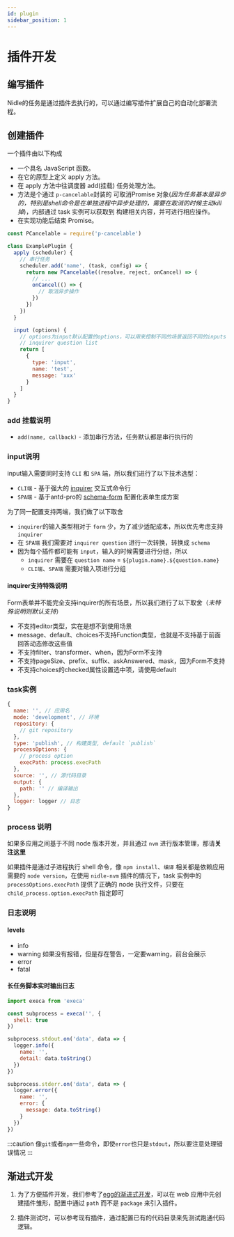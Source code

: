 ```yaml
---
id: plugin
sidebar_position: 1
---
```


# 插件开发
## 编写插件
Nidle的任务是通过插件去执行的，可以通过编写插件扩展自己的自动化部署流程。

## 创建插件
一个插件由以下构成

* 一个具名 JavaScript 函数。
* 在它的原型上定义 apply 方法。
* 在 apply 方法中往调度器 add(挂载) 任务处理方法。
* 方法是个通过 `p-cancelable`封装的 可取消Promise 对象(*因为任务基本是异步的，特别是shell命令是在单独进程中异步处理的，需要在取消的时候主动kill掉*)，内部通过 task 实例可以获取到 构建相关内容，并可进行相应操作。
* 在实现功能后结束 Promise。

```javascript
const PCancelable = require('p-cancelable')

class ExamplePlugin {
  apply (scheduler) {
    // 串行任务
    scheduler.add('name', (task, config) => {
      return new PCancelable((resolve, reject, onCancel) => {
        // ... 
        onCancel(() => {
          // 取消异步操作
        })
      })
    })
  }

  input (options) {
    // options为input默认配置的options，可以用来控制不同的场景返回不同的inputs
    // inquirer question list
    return [
      {
        type: 'input',
        name: 'test',
        message: 'xxx'
      }
    ]
  }
}
```

### add 挂载说明
* `add(name, callback)` - 添加串行方法，任务默认都是串行执行的

### input说明
input输入需要同时支持 `CLI` 和 `SPA` 端，所以我们进行了以下技术选型：
* `CLI端` - 基于强大的 [inquirer](https://www.npmjs.com/package/inquirer) 交互式命令行
* `SPA端` - 基于antd-pro的 [schema-form](https://procomponents.ant.design/components/schema-form) 配置化表单生成方案

为了同一配置支持两端，我们做了以下取舍
* `inquirer`的输入类型相对于 `form` 少，为了减少适配成本，所以优先考虑支持 `inquirer`
* 在 `SPA端` 我们需要对 `inquirer question` 进行一次转换，转换成 `schema`
* 因为每个插件都可能有 `input`，输入的时候需要进行分组，所以
  * `inquirer` 需要在 `question name` = `${plugin.name}.${question.name}`
  * `CLI端`、`SPA端` 需要对输入项进行分组

#### inquirer支持特殊说明
Form表单并不能完全支持inquirer的所有场景，所以我们进行了以下取舍（*未特殊说明则默认支持*）

* 不支持editor类型，实在是想不到使用场景
* message、default、choices不支持Function类型，也就是不支持基于前面回答动态修改这些值
* 不支持filter、transformer、when，因为Form不支持
* 不支持pageSize、prefix、suffix、askAnswered、mask，因为Form不支持
* 不支持choices的checked属性设置选中项，请使用default

### task实例
```js
{
  name: '', // 应用名
  mode: 'development', // 环境
  repository: {
    // git repository
  },
  type: 'publish', // 构建类型, default `publish`
  processOptions: {
    // process option
    execPath: process.execPath
  },
  source: '', // 源代码目录
  output: {
    path: '' // 编译输出
  },
  logger: logger // 日志
}
```

### process 说明
如果多应用之间基于不同 node 版本开发，并且通过 `nvm` 进行版本管理，那请**关注这里**

如果插件是通过子进程执行 shell 命令，像 `npm install`、`编译` 相关都是依赖应用需要的 `node version`，在使用 `nidle-nvm` 插件的情况下，task 实例中的 `processOptions.execPath` 提供了正确的 node 执行文件，只要在 `child_process.option.execPath` 指定即可

### 日志说明
#### levels
* info
* warning
如果没有报错，但是存在警告，一定要warning，前台会展示
* error
* fatal

#### 长任务脚本实时输出日志
```js
import execa from 'execa'

const subprocess = execa('', {
  shell: true
})

subprocess.stdout.on('data', data => {
  logger.info({
    name: '',
    detail: data.toString()
  })
})

subprocess.stderr.on('data', data => {
  logger.error({
    name: '',
    error: {
      message: data.toString()
    }
  })
})
```

:::caution
像`git`或者`npm`一些命令，即使`error`也只是`stdout`，所以要注意处理错误情况
:::

## 渐进式开发
1. 为了方便插件开发，我们参考了[egg的渐进式开发](https://www.eggjs.org/zh-CN/intro/progressive#%E6%8F%92%E4%BB%B6%E7%9A%84%E9%9B%8F%E5%BD%A2)，可以在 web 应用中先创建插件雏形，配置中通过 `path` 而不是 `package` 来引入插件。

2. 插件测试时，可以参考现有插件，通过配置已有的代码目录来先测试跑通代码逻辑。
